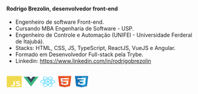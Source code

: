 #### Rodrigo Brezolin, desenvolvedor front-end

* Engenheiro de software Front-end.
* Cursando MBA Engenharia de Software - USP.
* Engenheiro de Controle e Automação (UNIFEI - Universidade Ferderal de Itajubá).
* Stacks: HTML, CSS, JS, TypeScript, ReactJS, VueJS e Angular.
* Formado em Desenvolvedor Full-stack pela Trybe.
* Linkedin: https://www.linkedin.com/in/rodrigobrezolin

<div style="display: inline_block"><br>
  <img align="center" alt="rodrigo-Js" height="30" width="40" src="https://raw.githubusercontent.com/devicons/devicon/master/icons/javascript/javascript-plain.svg">
  <img align="center" alt="rodrigo-Ts" height="30" width="40" src="https://raw.githubusercontent.com/devicons/devicon/master/icons/vuejs/vuejs-original.svg">
  <img align="center" alt="rodrigo-React" height="30" width="40" src="https://raw.githubusercontent.com/devicons/devicon/master/icons/react/react-original.svg">
  <img align="center" alt="rodrigo-HTML" height="30" width="40" src="https://raw.githubusercontent.com/devicons/devicon/master/icons/html5/html5-original.svg">
  <img align="center" alt="rodrigo-CSS" height="30" width="40" src="https://raw.githubusercontent.com/devicons/devicon/master/icons/css3/css3-original.svg">
</div>
